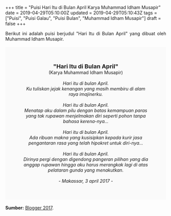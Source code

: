 +++
title = "Puisi Hari Itu di Bulan April Karya Muhammad Idham Musapir"
date = 2019-04-29T05:10:00Z
updated = 2019-04-29T05:10:43Z
tags = ["Puisi", "Puisi Galau", "Puisi Bulan", "Muhammad Idham Musapir"]
draft = false
+++

<div dir="ltr" style="text-align: left;" trbidi="on"><div dir="ltr" style="text-align: left;" trbidi="on"><div dir="ltr" style="text-align: left;" trbidi="on"><div style="text-align: justify;">Berikut ini adalah puisi berjudul "Hari Itu di Bulan April" yang dibuat oleh Muhammad Idham Musapir.</div><br /><div style="background: #FAFAFA; font-size: 14px; height: auto; margin: 0 auto; padding: 50px; text-align: center; width: auto;"><span style="font-size: 18px;"><b>"Hari Itu di Bulan April"</b></span><br />(Karya Muhammad Idham Musapir)<br /><br /><i>Hari itu di bulan April.<br />Ku tuliskan jejak kenangan yang masih membiru di alam raya imajinerku.<br /><br />Hari itu di bulan April.<br />Menatap aku dalam pilu dengan batas kemampuan paras yang tak rupawan menjelmakan diri seperti pohon tanpa bahasa kerena-nya...<br /><br />Hari itu di bulan April.<br />Ada ribuan makna yang kusisipkan kepada kurir jasa pengantaran rasa yang telah hipokret untuk diri-nya... <br /><br />Hari itu di bulan April.<br />Dirinya pergi dengan digendong pangeran pilihan yang dia anggap rupawan hingga aku harus merangkak lagi di atas pelataran gunda yang menakutkan. <br /><br />- Makassar, 3 april 2017 -</i> </div></div></div><br /><div style="text-align: justify;"><b>Sumber:</b> <a href="https://puisiidham.blogspot.com/2017/04/hari-itu-di-bulan-april.html?showComment=1556489344185" target="_blank">Blogger 2017</a>.</div></div>
